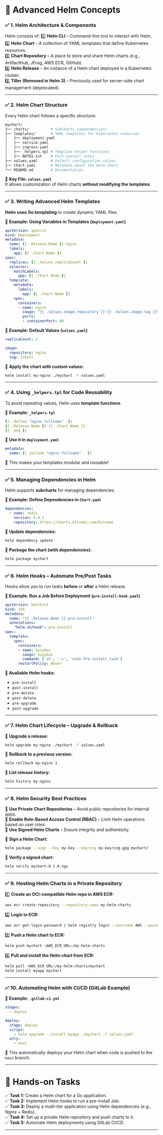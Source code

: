 
# **📌 Advanced Helm Concepts**

### ✅ **1. Helm Architecture & Components**
Helm consists of:
1️⃣ **Helm CLI** – Command-line tool to interact with Helm.  
2️⃣ **Helm Chart** – A collection of YAML templates that define Kubernetes resources.  
3️⃣ **Chart Repository** – A place to store and share Helm charts (e.g., ArtifactHub, JFrog, AWS ECR, GitHub).  
4️⃣ **Helm Release** – An instance of a Helm chart deployed in a Kubernetes cluster.  
5️⃣ **Tiller (Removed in Helm 3)** – Previously used for server-side chart management (deprecated).  

---

### ✅ **2. Helm Chart Structure**
Every Helm chart follows a specific structure:
```sh
mychart/
├── charts/          # Subcharts (dependencies)
├── templates/       # YAML templates for Kubernetes resources
│   ├── deployment.yaml
│   ├── service.yaml
│   ├── ingress.yaml
│   ├── _helpers.tpl # Template helper functions
│   ├── NOTES.txt    # Post-install notes
├── values.yaml      # Default configuration values
├── Chart.yaml       # Metadata about the Helm chart
└── README.md        # Documentation
```
🔹 **Key File: `values.yaml`**  
It allows customization of Helm charts **without modifying the templates**.

---

### ✅ **3. Writing Advanced Helm Templates**
**Helm uses Go templating** to create dynamic YAML files.

📌 **Example: Using Variables in Templates (`deployment.yaml`)**
```yaml
apiVersion: apps/v1
kind: Deployment
metadata:
  name: {{ .Release.Name }}-nginx
  labels:
    app: {{ .Chart.Name }}
spec:
  replicas: {{ .Values.replicaCount }}
  selector:
    matchLabels:
      app: {{ .Chart.Name }}
  template:
    metadata:
      labels:
        app: {{ .Chart.Name }}
    spec:
      containers:
      - name: nginx
        image: "{{ .Values.image.repository }}:{{ .Values.image.tag }}"
        ports:
        - containerPort: 80
```

📌 **Example: Default Values (`values.yaml`)**
```yaml
replicaCount: 2

image:
  repository: nginx
  tag: latest
```

🔹 **Apply the chart with custom values:**
```sh
helm install my-nginx ./mychart -f values.yaml
```

---

### ✅ **4. Using `_helpers.tpl` for Code Reusability**
To avoid repeating values, Helm uses **template functions**.

📌 **Example: `_helpers.tpl`**
```yaml
{{- define "nginx.fullname" -}}
{{ .Release.Name }}-{{ .Chart.Name }}
{{- end }}
```

📌 **Use it in `deployment.yaml`**
```yaml
metadata:
  name: {{ include "nginx.fullname" . }}
```

🔹 This makes your templates modular and reusable!

---

### ✅ **5. Managing Dependencies in Helm**
Helm supports **subcharts** for managing dependencies.

📌 **Example: Define Dependencies in `Chart.yaml`**
```yaml
dependencies:
  - name: redis
    version: 6.0.1
    repository: https://charts.bitnami.com/bitnami
```

🔹 **Update dependencies:**  
```sh
helm dependency update
```

🔹 **Package the chart (with dependencies):**  
```sh
helm package mychart
```

---

### ✅ **6. Helm Hooks – Automate Pre/Post Tasks**
Hooks allow you to run tasks **before** or **after** a Helm release.

📌 **Example: Run a Job Before Deployment (`pre-install-hook.yaml`)**
```yaml
apiVersion: batch/v1
kind: Job
metadata:
  name: "{{ .Release.Name }}-pre-install"
  annotations:
    "helm.sh/hook": pre-install
spec:
  template:
    spec:
      containers:
      - name: busybox
        image: busybox
        command: ['sh', '-c', 'echo Pre-install task']
      restartPolicy: Never
```

🔹 **Available Helm hooks:**
- `pre-install`  
- `post-install`  
- `pre-delete`  
- `post-delete`  
- `pre-upgrade`  
- `post-upgrade`  

---

### ✅ **7. Helm Chart Lifecycle – Upgrade & Rollback**
🔹 **Upgrade a release:**  
```sh
helm upgrade my-nginx ./mychart -f values.yaml
```

🔹 **Rollback to a previous version:**  
```sh
helm rollback my-nginx 1
```

🔹 **List release history:**  
```sh
helm history my-nginx
```

---

### ✅ **8. Helm Security Best Practices**
🔹 **Use Private Chart Repositories** – Avoid public repositories for internal apps.  
🔹 **Enable Role-Based Access Control (RBAC)** – Limit Helm operations based on user roles.  
🔹 **Use Signed Helm Charts** – Ensure integrity and authenticity.  

📌 **Sign a Helm Chart:**  
```sh
helm package --sign --key my-key --keyring my-keyring.gpg mychart/
```

📌 **Verify a signed chart:**  
```sh
helm verify mychart-0.1.0.tgz
```

---

### ✅ **9. Hosting Helm Charts in a Private Repository**
1️⃣ **Create an OCI-compatible Helm repo in AWS ECR:**  
```sh
aws ecr create-repository --repository-name my-helm-charts
```

2️⃣ **Login to ECR:**  
```sh
aws ecr get-login-password | helm registry login --username AWS --password-stdin <AWS_ECR_URL>
```

3️⃣ **Push a Helm chart to ECR:**  
```sh
helm push mychart <AWS_ECR_URL>/my-helm-charts
```

4️⃣ **Pull and install the Helm chart from ECR:**  
```sh
helm pull <AWS_ECR_URL>/my-helm-charts/mychart
helm install myapp mychart
```

---

### ✅ **10. Automating Helm with CI/CD (GitLab Example)**
📌 **Example: `.gitlab-ci.yml`**
```yaml
stages:
  - deploy

deploy:
  stage: deploy
  script:
    - helm upgrade --install myapp ./mychart -f values.yaml
  only:
    - main
```

🔹 This automatically deploys your Helm chart when code is pushed to the `main` branch.

---

# **🎯 Hands-on Tasks**
✅ **Task 1:** Create a Helm chart for a Go application.  
✅ **Task 2:** Implement Helm hooks to run a pre-install Job.  
✅ **Task 3:** Deploy a multi-tier application using Helm dependencies (e.g., Nginx + Redis).  
✅ **Task 4:** Set up a private Helm repository and push charts to it.  
✅ **Task 5:** Automate Helm deployments using GitLab CI/CD.  

---



